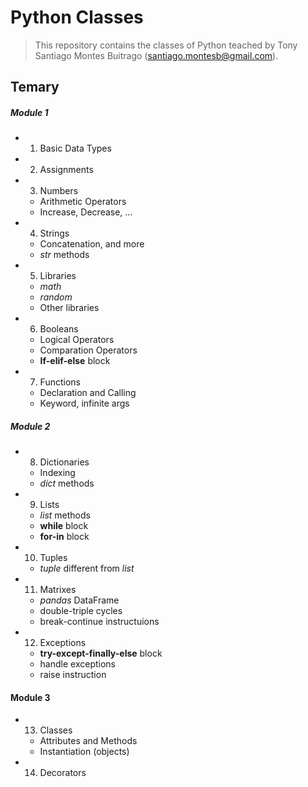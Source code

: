 # Python Classes

> This repository contains the classes of Python teached by Tony Santiago Montes Buitrago (santiago.montesb@gmail.com).

## Temary

##### Module 1

* 1. Basic Data Types
* 2. Assignments
* 3. Numbers
    * Arithmetic Operators
    * Increase, Decrease, ...
* 4. Strings
    * Concatenation, and more
    * _str_ methods
* 5. Libraries
    * _math_
    * _random_
    * Other libraries
* 6. Booleans
    * Logical Operators
    * Comparation Operators
    * **If-elif-else** block
* 7. Functions
    * Declaration and Calling
    * Keyword, infinite args

##### Module 2

* 8. Dictionaries
    * Indexing
    * _dict_ methods
* 9. Lists
    * _list_ methods
    * **while** block
    * **for-in** block
* 10. Tuples
    * _tuple_ different from _list_
* 11. Matrixes
    * _pandas_ DataFrame
    * double-triple cycles
    * break-continue instructuions
* 12. Exceptions
    * **try-except-finally-else** block
    * handle exceptions
    * raise instruction

#### Module 3

* 13. Classes
    * Attributes and Methods
    * Instantiation (objects)
* 14. Decorators


